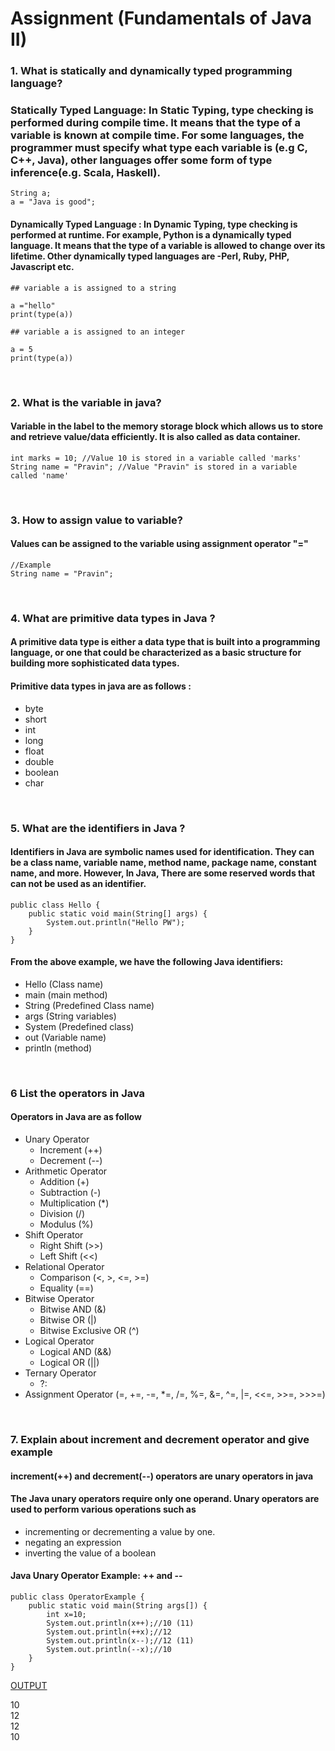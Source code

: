 # Assignment (Fundamentals of Java II)

### **1. What is statically and dynamically typed programming language?**

### Statically Typed Language: In Static Typing, type checking is performed during compile time. It means that the type of a variable is known at compile time. For some languages, the programmer must specify what type each variable is (e.g C, C++, Java), other languages offer some form of type inference(e.g. Scala, Haskell).

```
String a;
a = "Java is good";
```

#### Dynamically Typed Language : In Dynamic Typing, type checking is performed at runtime. For example, Python is a dynamically typed language. It means that the type of a variable is allowed to change over its lifetime. Other dynamically typed languages are -Perl, Ruby, PHP, Javascript etc.

```
## variable a is assigned to a string

a ="hello"
print(type(a))

## variable a is assigned to an integer

a = 5
print(type(a))
```

<br/>

### **2. What is the variable in java?**

#### Variable in the label to the memory storage block which allows us to store and retrieve value/data efficiently. It is also called as data container.

```
int marks = 10; //Value 10 is stored in a variable called 'marks'
String name = "Pravin"; //Value "Pravin" is stored in a variable called 'name'
```

<br/>

### **3. How to assign value to variable?**

#### Values can be assigned to the variable using assignment operator "="

```
//Example
String name = "Pravin";
```

  <br/>

### **4. What are primitive data types in Java ?**

#### A primitive data type is either a data type that is built into a programming language, or one that could be characterized as a basic structure for building more sophisticated data types.

#### Primitive data types in java are as follows :

- byte
- short
- int
- long
- float
- double
- boolean
- char

<br/>

### **5. What are the identifiers in Java ?**

#### Identifiers in Java are symbolic names used for identification. They can be a class name, variable name, method name, package name, constant name, and more. However, In Java, There are some reserved words that can not be used as an identifier.

```
public class Hello {
    public static void main(String[] args) {
        System.out.println("Hello PW");
    }
}
```

#### From the above example, we have the following Java identifiers:

- Hello (Class name)
- main (main method)
- String (Predefined Class name)
- args (String variables)
- System (Predefined class)
- out (Variable name)
- println (method)

<br/>

### **6 List the operators in Java**

#### Operators in Java are as follow

- Unary Operator
  - Increment (++)
  - Decrement (--)
- Arithmetic Operator
  - Addition (+)
  - Subtraction (-)
  - Multiplication (\*)
  - Division (/)
  - Modulus (%)
- Shift Operator
  - Right Shift (>>)
  - Left Shift (<<)
- Relational Operator
  - Comparison (<, >, <=, >=)
  - Equality (==)
- Bitwise Operator
  - Bitwise AND (&)
  - Bitwise OR (|)
  - Bitwise Exclusive OR (^)
- Logical Operator
  - Logical AND (&&)
  - Logical OR (||)
- Ternary Operator
  - ?:
- Assignment Operator (=, +=, -=, \*=, /=, %=, &=, ^=, |=, <<=, >>=, >>>=)

<br/>

### **7. Explain about increment and decrement operator and give example**

#### increment(++) and decrement(--) operators are unary operators in java

#### The Java unary operators require only one operand. Unary operators are used to perform various operations such as

- incrementing or decrementing a value by one.
- negating an expression
- inverting the value of a boolean

#### Java Unary Operator Example: ++ and --

```
public class OperatorExample {
    public static void main(String args[]) {
        int x=10;
        System.out.println(x++);//10 (11)
        System.out.println(++x);//12
        System.out.println(x--);//12 (11)
        System.out.println(--x);//10
    }
}
```

<u> OUTPUT </u>

10<br/>
12<br/>
12<br/>
10
